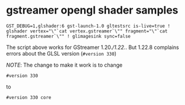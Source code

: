 # gstreamer opengl shader samples

```
GST_DEBUG=1,glshader:6 gst-launch-1.0 gltestsrc is-live=true ! glshader vertex="\"`cat vertex.gstreamer`\"" fragment="\"`cat fragment.gstreamer`\"" ! glimagesink sync=false
```


The script above works for GStreamer 1.20.*/1.22.*. But 1.22.8 complains errors about the GLSL version (`#version 330`)

*NOTE*:  The change to make it work is to change

`#version 330`

to

`#version 330 core`
